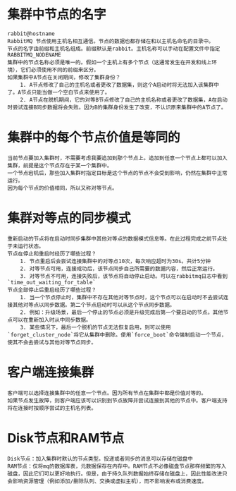 # 集群中节点的名字
    rabbit@hostname
    RabbitMQ 节点使用主机名相互通信。节点的数据也都存储在和以主机名命名的目录中。
    节点的名字由前缀和主机名组成。前缀默认是rabbit。主机名称可以手动在配置文件中指定RABBITMQ_NODENAME
    集群中的节点名称必须是唯一的。假如一个主机上有多个节点（这通常发生在开发和线上环境），它们必须使用不同的前缀来区分。
    如果集群中A节点在关闭期间，修改了集群身份？
        1. A节点修改了自己的主机名或者更改了数据集，则这个A启动时将无法加入该集群中了。A节点只能当做一个空白节点来使用了。
        2. A节点在脱机期间，它的对等B节点修改了自己的主机名称或者更改了数据集，A在启动时尝试连接B同步数据将会失败。因为B的集群身份发生了改变，不认识原来集群中的A节点了。


# 集群中的每个节点价值是等同的
    当前节点要加入集群时，不需要考虑我要追加到那个节点上。追加到任意一个节点上都可以加入集群，前提是这个节点存在于某一个集群中。
    一个节点宕机后，那些加入集群时指定目标是这个节点的节点不会受到影响，仍然在集群中正常运行。
    因为每个节点的价值相同，所以又称对等节点。

# 集群对等点的同步模式
    重新启动的节点将在启动时同步集群中其他对等点的数据模式信息等。在此过程完成之前节点处于未运行状态。
    节点在停止和重启时经历了哪些过程？
        1. 节点重启后会尝试连接集群中的对等点10次，每次响应超时为30s。共计5分钟
        2. 对等节点可用，连接成功后，该节点同步自己所需要的数据内容，然后正常运行。
        3. 对等节点不可用，连接失败后，该节点将自动停止启动。可以在rabbitmq日志中看到`time_out_waiting_for_table`
    节点全部停止后重启经历了哪些过程？
        1. 当一个节点停止时，集群中不存在其他对等节点时，这个节点可以在启动时不去尝试连接其他对等点以同步数据。第二个节点启动时可以从这个节点同步数据。
        2. 例如：升级场景，最后一个停止的节点必须是升级完成后第一个要启动的节点。其他节点可以在重新加入时从中同步数据。
        3. 某些情况下，最后一个脱机的节点无法恢复启用，则可以使用`forget_cluster_node`将它从集群中删除。使用`force_boot`命令强制启动一个节点，使其不会去尝试与其他对等节点同步。


# 客户端连接集群
    客户端可以选择连接集群中的任意一个节点。因为所有节点在集群中都是价值对等的。
    如果节点发生故障，则客户端应该可以识别到节点故障并尝试连接到其他的节点中。客户端支持将在连接时按顺序尝试的主机名列表。

# Disk节点和RAM节点
    Disk节点：加入集群时默认的节点类型。投递或者同步的消息可以存储在磁盘中
    RAM节点：仅将mq的数据库表，元数据保存在内存中。RAM节点不必像磁盘节点那样频繁的写入磁盘，因此它们可以更好地执行。但是，由于持久队列数据始终存储在磁盘上，因此性能改进只会影响资源管理（例如添加/删除队列、交换或虚拟主机），而不影响发布或消费速度。